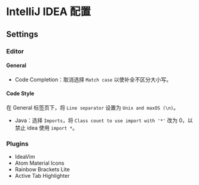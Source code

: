 # IntelliJ IDEA 配置

## Settings

### Editor

#### General

- Code Completion：取消选择 `Match case` 以使补全不区分大小写。

#### Code Style

在 General 标签页下，将 `Line separator` 设置为 `Unix and maxOS (\n)`。

- Java：选择 `Imports`，将 `Class count to use import with '*'` 改为 0，以禁止 idea 使用 `import *`。

### Plugins

- IdeaVim
- Atom Material Icons
- Rainbow Brackets Lite
- Active Tab Highlighter
